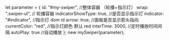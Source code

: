 let parameter = {
id: "#my-swiper", //整体容器 （轮播+指示灯）
wrap: ".swiper-ul", // 轮播容器
indicatorShowType: true, //是否显示指示灯
indicator: "#indicator", //指示灯 dom id
arrow: true, //面板是否显示箭头指向
currentColor: "red", //指示灯颜色 默认 red
interTime: 3000, //定时播放时间间隔
autoPlay: true //自动播放
};
new mySwiper(parameter);
